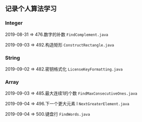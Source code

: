 ## 记录个人算法学习

### Integer
2019-08-31  => 476.数字的补数  `FindComplement.java`

2019-09-03  => 492.构造矩形  `ConstructRectangle.java`

### String
2019-09-02  => 482.密钥格式化  `LicenseKeyFormatting.java`

### Array
2019-09-03  => 485.最大连续1的个数  `FindMaxConsecutiveOnes.java`

2019-09-04  => 496.下一个更大元素 I  `NextGreaterElement.java`

2019-09-04  => 500.键盘行  `FindWords.java`